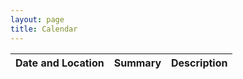 ```yaml
---
layout: page
title: Calendar
---
```


<html>
<body>
    <table>
        <thead>
            <tr>
                <th>Date and Location</th>
                <th>Summary</th>
                <th>Description</th>
            </tr>
        </thead>
        <tbody id="events-list"></tbody>
    </table>
    <script src="script_02.js"></script>
</body>
</html>
